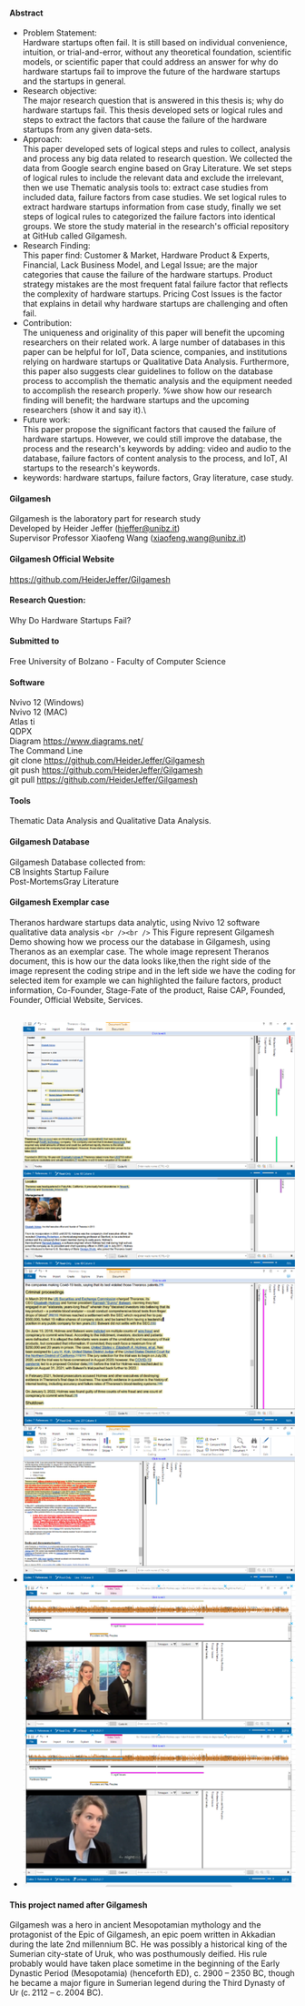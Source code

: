 
#### Abstract

- Problem Statement: <br />
  Hardware startups often fail. It is still based on individual convenience, intuition, or trial-and-error, without any theoretical foundation, scientific models, or scientific paper that could address an answer for why do hardware startups fail to improve the future of the hardware startups and the startups in general.
- Research objective:<br />
  The major research question that is answered in this thesis is; why do hardware startups fail. This thesis developed sets or logical rules and steps to extract the factors that cause the failure of the hardware startups from any given data-sets.
- Approach:<br />
  This paper developed sets of logical steps and rules to collect, analysis and process any big data related to research question. We collected the data from Google search engine based on Gray Literature. We set steps of logical rules to include the relevant data and exclude the irrelevant, then we use Thematic analysis tools to: extract case studies from included data, failure factors from case studies. We set logical rules to extract hardware startups information from case study, finally we  set steps of logical rules to categorized the failure factors into identical groups. We store the study material in the research's official repository at GitHub called Gilgamesh.
- Research Finding:<br />
  This paper find: Customer \& Market, Hardware Product \& Experts, Financial, Lack Business Model, and Legal Issue; are the major categories that cause the failure of the hardware startups. Product strategy mistakes are the most frequent fatal failure factor that reflects the complexity of hardware startups. Pricing Cost Issues is the factor that explains in detail why hardware startups are challenging and often fail.
- Contribution:<br />
  The uniqueness and originality of this paper will benefit the upcoming researchers on their related work. A large number of databases in this paper can be helpful for IoT, Data science, companies, and institutions relying on hardware startups or Qualitative Data Analysis. Furthermore, this paper also suggests clear guidelines to follow on the database process to accomplish the thematic analysis and the equipment needed to accomplish the research properly.
  %we show how our research finding will benefit; the hardware startups and the upcoming researchers (show it and say it).\\
- Future work:<br />
  This paper propose the significant factors that caused the failure of hardware startups. However, we could still improve the database, the process and the research's keywords by adding: video and audio to the database, failure factors of content analysis to the process, and IoT, AI startups to the research's keywords.
- keywords: hardware startups, failure factors, Gray literature, case study.

#### Gilgamesh

Gilgamesh is the laboratory part for research study <br />
Developed by Heider Jeffer (hjeffer@unibz.it) <br />
Supervisor Professor Xiaofeng Wang (xiaofeng.wang@unibz.it)

#### Gilgamesh Official Website

https://github.com/HeiderJeffer/Gilgamesh

#### Research Question:

Why Do Hardware Startups Fail?

#### Submitted to

Free University of Bolzano - Faculty of Computer Science

#### Software

Nvivo 12 (Windows)<br />
Nvivo 12 (MAC) <br />
Atlas ti <br />
QDPX <br />
Diagram https://www.diagrams.net/ <br />
The Command Line <br />
git clone https://github.com/HeiderJeffer/Gilgamesh <br />
git push  https://github.com/HeiderJeffer/Gilgamesh <br />
git pull  https://github.com/HeiderJeffer/Gilgamesh <br />

#### Tools

Thematic Data Analysis and Qualitative Data Analysis.

#### Gilgamesh Database

Gilgamesh Database collected from:<br />
CB Insights Startup Failure <br />
Post-MortemsGray Literature

#### Gilgamesh Exemplar case

Theranos hardware startups data analytic, using Nvivo 12 software qualitative data analysis `<br /><br />`
This Figure represent Gilgamesh Demo showing how we process our the database in Gilgamesh, using  Theranos as an exemplar case. The whole image represent Theranos document, this is  how our the data looks like,then  the right side of the image represent the coding stripe and in the left side we have the coding for selected item for example we can highlighted the failure factors, product information, Co-Founder, Stage-Fate of the product, Raise CAP, Founded, Founder, Official Website, Services. <br /><br />

- ![alt text](https://github.com/HeiderJeffer/Gilgamesh/blob/master/image/Theranos.png)
- ![alt text](https://github.com/HeiderJeffer/Gilgamesh/blob/master/image/gilgamesh-video.PNG)

#### This project named after Gilgamesh

Gilgamesh was a hero in ancient Mesopotamian mythology and the protagonist of the Epic of Gilgamesh, an epic poem written in Akkadian during the late 2nd millennium BC. He was possibly a historical king of the Sumerian city-state of Uruk, who was posthumously deified. His rule probably would have taken place sometime in the beginning of the Early Dynastic Period (Mesopotamia) (henceforth ED), c. 2900 – 2350 BC, though he became a major figure in Sumerian legend during the Third Dynasty of Ur (c. 2112 – c. 2004 BC).
